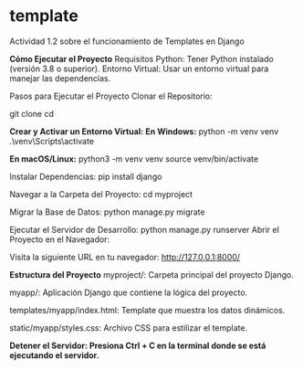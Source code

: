 # template
Actividad 1.2 sobre el funcionamiento de Templates en Django

**Cómo Ejecutar el Proyecto**
Requisitos
Python: Tener Python instalado (versión 3.8 o superior).
Entorno Virtual: Usar un entorno virtual para manejar las dependencias.

Pasos para Ejecutar el Proyecto
Clonar el Repositorio:

git clone <URL-del-repositorio>
cd <nombre-del-repositorio>

**Crear y Activar un Entorno Virtual:**
**En Windows:**
python -m venv venv
.\venv\Scripts\activate

**En macOS/Linux:**
python3 -m venv venv
source venv/bin/activate

Instalar Dependencias:
pip install django

Navegar a la Carpeta del Proyecto:
cd myproject

Migrar la Base de Datos:
python manage.py migrate

Ejecutar el Servidor de Desarrollo:
python manage.py runserver
Abrir el Proyecto en el Navegador:

Visita la siguiente URL en tu navegador:
http://127.0.0.1:8000/

**Estructura del Proyecto**
myproject/: Carpeta principal del proyecto Django.

myapp/: Aplicación Django que contiene la lógica del proyecto.

templates/myapp/index.html: Template que muestra los datos dinámicos.

static/myapp/styles.css: Archivo CSS para estilizar el template.


**Detener el Servidor: Presiona Ctrl + C en la terminal donde se está ejecutando el servidor.**
